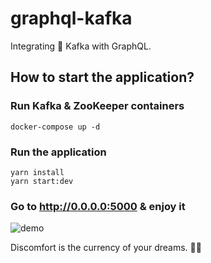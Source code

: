 # graphql-kafka

Integrating 💩 Kafka with GraphQL.

## How to start the application?

### Run Kafka & ZooKeeper containers

```shell
docker-compose up -d
```

### Run the application

```shell
yarn install
yarn start:dev
```

### Go to http://0.0.0.0:5000 & enjoy it

![demo](./images/demo.gif)

<!-- INSPIRATIONAL_QUOTE_START -->
Discomfort is the currency of your dreams.
🧑‍💻
<!-- INSPIRATIONAL_QUOTE_END -->
